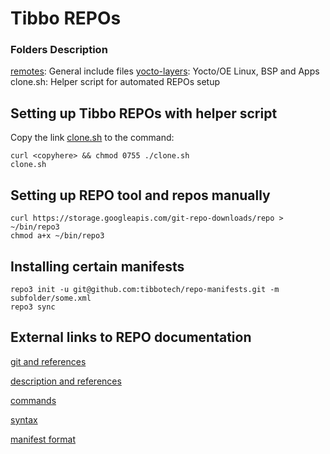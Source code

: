 # Tibbo REPOs

### Folders Description

[remotes](remotes/): General include files
[yocto-layers](yocto-layers/): Yocto/OE Linux, BSP and Apps
clone.sh: Helper script for automated REPOs setup

## Setting up Tibbo REPOs with helper script
Copy the link [clone.sh](clone.sh) to the command:
```
curl <copyhere> && chmod 0755 ./clone.sh
clone.sh
```

## Setting up REPO tool and repos manually
```
curl https://storage.googleapis.com/git-repo-downloads/repo > ~/bin/repo3
chmod a+x ~/bin/repo3

```

## Installing certain manifests
```
repo3 init -u git@github.com:tibbotech/repo-manifests.git -m subfolder/some.xml
repo3 sync
```

## External links to REPO documentation

[git and references](https://gerrit.googlesource.com/git-repo)

[description and references](https://source.android.com/setup/develop)

[commands](https://source.android.com/docs/setup/create/repo)

[syntax](https://gerrit.googlesource.com/git-repo/+/master/docs/)

[manifest format](https://gerrit.googlesource.com/git-repo/+/master/docs/manifest-format.md)
